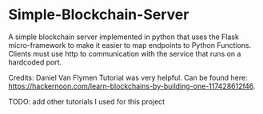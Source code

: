 # Simple-Blockchain-Server
A simple blockchain server implemented in python that uses the Flask micro-framework to make it easier to map endpoints to Python Functions. Clients must use http to communication with the service that runs on a hardcoded port.

Credits: Daniel Van Flymen Tutorial was very helpful. Can be found here: https://hackernoon.com/learn-blockchains-by-building-one-117428612f46.

TODO: add other tutorials I used for this project
